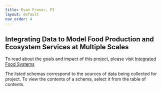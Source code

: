 ```yaml
---
title: Evan Fraser, PI
layout: default
nav_order: 4
---
```


## Integrating Data to Model Food Production and Ecosystem Services at Multiple Scales

To read about the goals and impact of this project, please visit [Integrated Food Systems](https://foodfromthought.ca/research/integrated-food-sytems/)

The listed schemas correspond to the sources of data being collected for project. To view the contents of a schema, select it from the table of contents.
